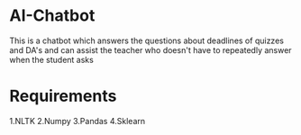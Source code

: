 # AI-Chatbot
This is a chatbot which answers the questions about deadlines of quizzes and DA's and can assist the teacher who doesn't have to repeatedly answer when the student asks

# Requirements
1.NLTK
2.Numpy
3.Pandas
4.Sklearn
